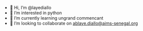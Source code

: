 - 👋 Hi, I’m @layediallo
- 👀 I’m interested in  python
- 🌱 I’m currently learning  ungrand commencant 
- 💞️ I’m looking to collaborate on ablaye.diallo@aims-senegal.org
<!---
layediallo/layediallo is a ✨ special ✨ repository because its `README.md` (this file) appears on your GitHub profile.
You can click the Preview link to take a look at your changes.
--->
